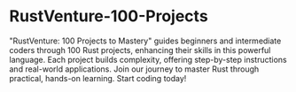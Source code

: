 # RustVenture-100-Projects
"RustVenture: 100 Projects to Mastery" guides beginners and intermediate coders through 100 Rust projects, enhancing their skills in this powerful language. Each project builds complexity, offering step-by-step instructions and real-world applications. Join our journey to master Rust through practical, hands-on learning. Start coding today!
